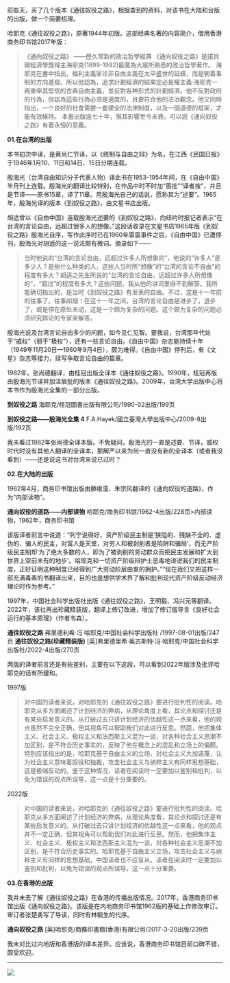 前些天，买了几个版本《通往奴役之路》，根据查到的资料，对该书在大陆和台版的出版，做一个简要梳理。

哈耶克《通往奴役之路》，原著1944年初版。这部经典名著的内容简介，借用香港商务印书馆2017年版：

>《通向奴役之路》
——歷久常新的政治哲學經典
《通向奴役之路》是諾貝爾經濟學獎得主海耶克(1899-1992)最廣為大眾所熟悉的政治哲學著作。
海耶克在書中指出，福利主義家论非自由主義在太平盛世的延續，而是朝着事制的方向進發。所以他認為，追求計劃經濟的結果定必是權主義·海耶克一再重申其堅信的古典自由主義，並反對各种形式的計劃經濟。他不反對政府的行為，但認為這些行為必须是適度的，且要符合他的法治觀念。他又同時指出，一个良好的社會需要一套建全的法律制度，以及一個道德的框架，才能有效維持。
本書出版逾七十年，惟其影響至今未衰。可以説《通向奴役之路》有着永恒的意義。

**01.在台湾的出版**

本书初次中译，是黄尚仁节译，以《统制与自由之辩》为名，在江西《民国日报》于1946年1月10、11日和14日、15日分期连载。

殷海光（台湾自由知识分子代表人物）译此书在1953-1954年间，在《自由中国》半月刊上连载。殷海光的翻译比较特别，在作品中时不时加“眉批”“译者按”，并且是节译——原书15章，译了11章。用殷海光自己的话说，愿称其为“述要”。1965年，殷海光译的版本《到奴役之路》，由文星书店出版。

胡适曾以《自由中国》连载殷海光述要的《到奴役之路》，向纽约时报记者表示“在台湾的言论自由，远超过很多人的想像。”这段话收录在文星书店1965年版《到奴役之路》殷海光自序，写作此序时已在1960年雷震事件之后，《自由中国》已遭停刊，殷海光对胡适的这一说法颇有微词。摘录如下——

> 当时他说的“台湾的言论自由，远超过许多人所想象的”，他说的“许多人”是多少人？是些什么种类的人，这些人当时所“想像”的“台湾的言论不自由”的程度有多大？胡适之先生所说的“台湾的言论自由，远超过许多人所想像的”，“超过”的程度有多大？这些问题，我从他的讲词里得不到解答。我所能确切指出的，是当时《到奴役之路》有发表的自由。不过，这是十一年前的往事了。往事如烟！在这十一年之间，台湾的言论自由是进步了，退步了，或是停在原处未动，这是一个颇为复杂的问题。这个颇为复杂的问题必须研究舆论的专家来解答。

殷海光说及台湾言论自由多少的问题，如今见仁见智。要我说，台湾那年代处于“威权”（弱于“极权”），还有一些言论自由。《自由中国》杂志能持续十年（1949年11月20日—1960年9月4日），颇为难得。《自由中国》停刊后，有《文星》杂志等接力，续写争取言论自由的篇章。

1982年，张尚德翻译，由桂冠出版全译本《通往奴役之路》。1990年，桂冠再版由殷海光节译并加注眉批的版本《通往奴役之路》。2009年，台湾大学出版中心将本书作为殷海光全集的一部分出版。

**到奴役之路** 海耶克/桂冠圖書出版有限公司/1990-02出版/199页

**到奴役之路——殷海光全集 4** F.A.Hayek/國立臺灣大學出版中心/2009-8出版/192页

我未看过1982年张尚德全译本版。不免疑问，殷海光的一直是述要、节译，威权时代时没有其他人翻译的全译本，那解严以来为何一直没有新的全译本（或者我没看到）——还是说这书对台湾来说已过时？

**02.在大陆的出版**

1962年4月，商务印书馆出版由滕维藻、朱宗风翻译的《通向奴役的道路》，作为“内部读物”。

**通向奴役的道路——内部读物** 哈耶克/商务印书馆/1962-4出版/228页>内部读物，1962年，商务印书馆

该版译者前言中说道：“列宁说得好，资产阶级民主制是‘狭隘的、残缺不全的、虚伪的、骗人的民主，对富人是天堂，对穷人和被剥削者是陷阱和骗局’，而无产阶级民主制却‘为了绝大多数的人，即为了被剥削的劳动群众而把民主发展和扩大到世界上空前未有的地步’。哈耶克和一切资产阶级辩护士恶毒地诽谤我们的民主制度，正好证明这种制度已经得到广大劳动阶层由衷的拥护。”“现在我们又把这样一部充满毒素的书翻译出来，目的也是想供学术界了解和批判现代资产阶级反动经济理论时作为参考。”

1997年，中国社会科学出版社出版《通往奴役之路》，王明毅、冯兴元等翻译。2022年，该社再出珍藏精装版，翻译上修订改进，增加了修订版导言《良好社会运行的基本原理》（作者韦森）。

**通往奴役之路** 弗里德利希·冯·哈耶克/中国社会科学出版社 /1997-08-01出版/247页
**通往奴役之路(珍藏精装版)** [英]弗里德里希·奥古斯特·冯·哈耶克/中国社会科学出版社/2022-4出版/270页

两版的译者前言还是有些差别，主要在以下这段，可以看到2022年版涉及批评哈耶克的话有所缓和。

1997版

> 对中国的读者来说，对哈耶克的《通往奴役之路》要进行批判性的阅读。哈耶克从多方面阐述了计划经济的弊病，从理论角度上看，其论点和探讨还是有某些启发意义的。从打破过去只讲计划经济的优越性这一点来看，他的观点虽然不完全正确，但其视角可以帮助我们对此进行反思。然面，他把集体主义、社会主义、极权主义和法西斯主义混为一谈，对各种社会主义思潮不加区别，是不符合历史事实的，反映了他在概念上的混乱和立场上的偏颇。特别应该指出的是，哈耶克基于自由主义的立场，对社会主义大加诬蔑，认为社会主义意味着奴役和独裁，攻击社会主义与纳粹主义有同样思想基础，这是极端反动的。鉴于这种情况，读者在阅读时一定要加以鉴别和批判，以免为错误的观点所误导，这一点是十分重要的。

2022版

> 对中国的读者来说，对哈耶克的《通往奴役之路》要进行批判性的阅读。哈耶克从多方面阐述了计划经济的弊病，从理论角度看，其论点和探讨还是有某些启发意义的。从打破过去只讲计划经济的优越性这一点来看，他的观点并不一定正确，但其视角可以帮助我们对此进行反思。然而，他把集体主义、社会主义、极权主义和法西斯主义混为一谈，对各种社会主义思潮不加区别，是不符合历史事实的。哈耶克基于自由主义立场，攻击社会主义与纳粹主义有同样的思想基础，中国读者也不应盲从。读者在阅读时一定要加以鉴别和批判，以免为错误的观点所误导，这一点十分重要。

**03.在香港的出版**

我并未去了解《通往奴役之路》在香港的传播出版情况。2017年，香港商务印书馆出版《通向奴役之路》。该版是在内地商务印书馆1962版的基础上作修改审订。审订者张楚勇写了导读，同时有林毓生的代序。

**通向奴役之路** [英]哈耶克/商務印書館(香港)有限公司/2017-3-20出版/239页

我未对比过内地版和香港版的译本差异。应该说，香港商务印书馆目前口碑不错，颇受欢迎。

---

![](https://img.shields.io/badge/反差阅读-微信公众号-00b86c)
